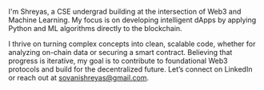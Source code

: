 I'm Shreyas, a CSE undergrad building at the intersection of Web3 and Machine Learning. My focus is on developing intelligent dApps by applying Python and ML algorithms directly to the blockchain.

I thrive on turning complex concepts into clean, scalable code, whether for analyzing on-chain data or securing a smart contract. Believing that progress is iterative, my goal is to contribute to foundational Web3 protocols and build for the decentralized future. Let’s connect on LinkedIn or reach out at sovanishreyas@gmail.com.
